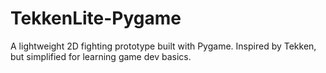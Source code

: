 # TekkenLite-Pygame
A lightweight 2D fighting prototype built with Pygame. Inspired by Tekken, but simplified for learning game dev basics.
